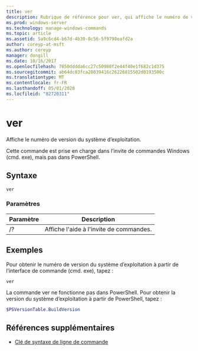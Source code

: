 ```yaml
---
title: ver
description: Rubrique de référence pour ver, qui affiche le numéro de version du système d’exploitation.
ms.prod: windows-server
ms.technology: manage-windows-commands
ms.topic: article
ms.assetid: 5a9c6cd4-b67d-4b30-8c56-5f9798eafd2a
author: coreyp-at-msft
ms.author: coreyp
manager: dongill
ms.date: 10/16/2017
ms.openlocfilehash: 7050dddda6cc27c50980f2e44f40e1f682c1d375
ms.sourcegitcommit: ab64dc83fca28039416c26226815502d0193500c
ms.translationtype: MT
ms.contentlocale: fr-FR
ms.lasthandoff: 05/01/2020
ms.locfileid: "82720311"
---
```

# <a name="ver"></a>ver



Affiche le numéro de version du système d’exploitation.

Cette commande est prise en charge dans l’invite de commandes Windows (cmd. exe), mais pas dans PowerShell.



## <a name="syntax"></a>Syntaxe

```
ver
```

### <a name="parameters"></a>Paramètres

|Paramètre|Description|
|---------|-----------|
|/?|Affiche l'aide à l'invite de commandes.|

## <a name="examples"></a>Exemples

Pour obtenir le numéro de version du système d’exploitation à partir de l’interface de commande (cmd. exe), tapez :

```
ver
```

La commande ver ne fonctionne pas dans PowerShell. Pour obtenir la version du système d’exploitation à partir de PowerShell, tapez :

```powershell
$PSVersionTable.BuildVersion
````


## <a name="additional-references"></a>Références supplémentaires

- [Clé de syntaxe de ligne de commande](command-line-syntax-key.md)
